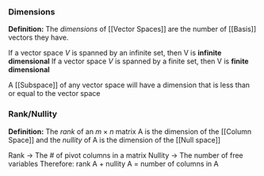 ### Dimensions

**Definition:** The *dimensions* of  [[Vector Spaces]] are the number of [[Basis]] vectors they have.

If a vector space $V$ is spanned by an infinite set, then V is **infinite dimensional**
If a vector space $V$ is spanned by a finite set, then V is **finite dimensional**

A [[Subspace]] of any vector space will have a dimension that is less than or equal to the vector space


### Rank/Nullity
**Definition:** The *rank* of an $m \times n$ matrix A is the dimension of the [[Column Space]] and the *nullity* of A is the dimension of the [[Null space]]

Rank → The # of pivot columns in a matrix
Nullity → The number of free variables
Therefore: rank A + nullity A = number of columns in A